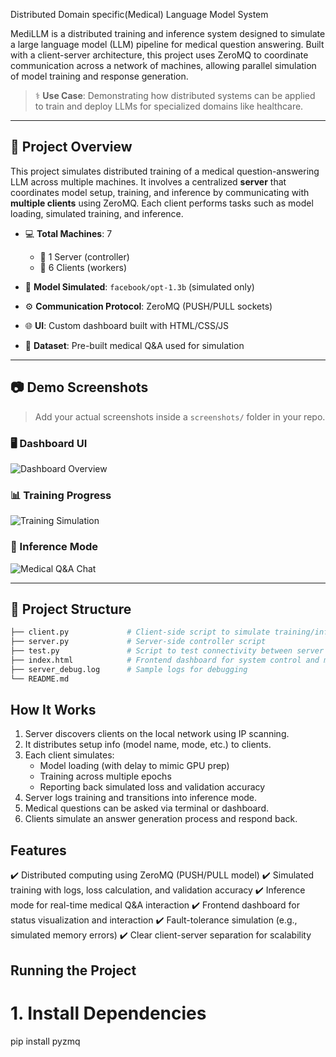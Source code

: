 Distributed Domain specific(Medical) Language Model System

MediLLM is a distributed training and inference system designed to simulate a large language model (LLM) pipeline for medical question answering. Built with a client-server architecture, this project uses ZeroMQ to coordinate communication across a network of machines, allowing parallel simulation of model training and response generation.

> ⚕️ **Use Case**: Demonstrating how distributed systems can be applied to train and deploy LLMs for specialized domains like healthcare.

---

## 🚀 Project Overview

This project simulates distributed training of a medical question-answering LLM across multiple machines. It involves a centralized **server** that coordinates model setup, training, and inference by communicating with **multiple clients** using ZeroMQ. Each client performs tasks such as model loading, simulated training, and inference.

- 💻 **Total Machines**: 7  
  - 🧠 1 Server (controller)
  - 📡 6 Clients (workers)

- 🧠 **Model Simulated**: `facebook/opt-1.3b` (simulated only)
- ⚙️ **Communication Protocol**: ZeroMQ (PUSH/PULL sockets)
- 🌐 **UI**: Custom dashboard built with HTML/CSS/JS
- 📄 **Dataset**: Pre-built medical Q&A used for simulation

---

## 📷 Demo Screenshots

> Add your actual screenshots inside a `screenshots/` folder in your repo.

### 🖥️ Dashboard UI
![Dashboard Overview](screenshots/dashboard.png)

### 📊 Training Progress
![Training Simulation](screenshots/training.png)

### 💬 Inference Mode
![Medical Q&A Chat](screenshots/inference.png)

---

## 📁 Project Structure

```bash
├── client.py             # Client-side script to simulate training/inference
├── server.py             # Server-side controller script
├── test.py               # Script to test connectivity between server and client
├── index.html            # Frontend dashboard for system control and monitoring
├── server_debug.log      # Sample logs for debugging          
└── README.md
```

## How It Works

1. Server discovers clients on the local network using IP scanning.
2. It distributes setup info (model name, mode, etc.) to clients.
3. Each client simulates:
   - Model loading (with delay to mimic GPU prep)
   - Training across multiple epochs
   - Reporting back simulated loss and validation accuracy
4. Server logs training and transitions into inference mode.
5. Medical questions can be asked via terminal or dashboard.
6. Clients simulate an answer generation process and respond back.

## Features

✔️ Distributed computing using ZeroMQ (PUSH/PULL model)
✔️ Simulated training with logs, loss calculation, and validation accuracy
✔️ Inference mode for real-time medical Q&A interaction
✔️ Frontend dashboard for status visualization and interaction
✔️ Fault-tolerance simulation (e.g., simulated memory errors)
✔️ Clear client-server separation for scalability

## Running the Project

# 1. Install Dependencies
pip install pyzmq

